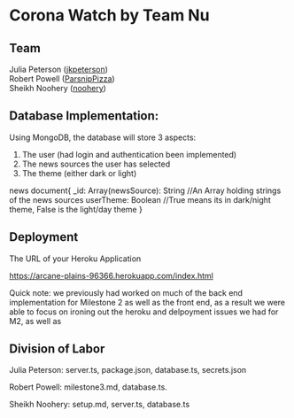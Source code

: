 # Corona Watch by Team Nu

## Team
Julia Peterson ([jkpeterson](https://github.com/jkpeterson))  
Robert Powell ([ParsnipPizza](https://github.com/ParsnipPizza))    
Sheikh Noohery ([noohery](https://github.com/noohery))    

## Database Implementation:
Using MongoDB, the database will store 3 aspects: 
1. The user (had login and authentication been implemented) 
2. The news sources the user has selected
3. The theme (either dark or light)

news document{
_id: <ObjectID1>
Array(newsSource): String //An Array holding strings of the news sources
userTheme: Boolean //True means its in dark/night theme, False is the light/day theme
}

## Deployment
The URL of your Heroku Application

https://arcane-plains-96366.herokuapp.com/index.html

Quick note: we previously had worked on much of the back end implementation for Milestone 2 as well as the front end, as a result we were able to focus on ironing out the heroku and delpoyment issues we had for M2, as well as  

## Division of Labor
Julia Peterson: server.ts, package.json, database.ts, secrets.json

Robert Powell: milestone3.md, database.ts.

Sheikh Noohery: setup.md, server.ts, database.ts 
